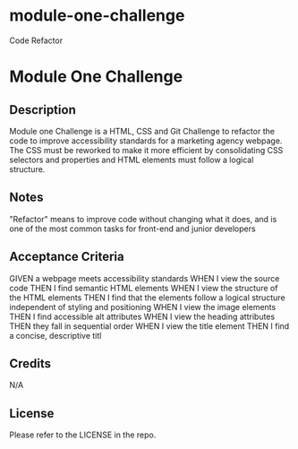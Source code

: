 # module-one-challenge
Code Refactor

# Module One Challenge

## Description

Module one Challenge is a HTML, CSS and Git Challenge to refactor the code to improve accessibility standards for a marketing agency webpage. The CSS must be reworked to make it more efficient by consolidating CSS selectors and properties and HTML elements must follow a logical structure. 

## Notes

"Refactor" means to improve code without changing what it does, and is one of the most common tasks for front-end and junior developers

## Acceptance Criteria

GIVEN a webpage meets accessibility standards
WHEN I view the source code
THEN I find semantic HTML elements
WHEN I view the structure of the HTML elements
THEN I find that the elements follow a logical structure independent of styling and positioning
WHEN I view the image elements
THEN I find accessible alt attributes
WHEN I view the heading attributes
THEN they fall in sequential order
WHEN I view the title element
THEN I find a concise, descriptive titl

## Credits

N/A

## License

Please refer to the LICENSE in the repo.

